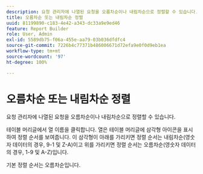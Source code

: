 ```yaml
---
description: 요청 관리자에 나열된 요청을 오름차순이나 내림차순으로 정렬할 수 있습니다.
title: 오름차순 또는 내림차순 정렬
uuid: 81199890-c183-4e42-a343-dc33a9e9ed46
feature: Report Builder
role: User, Admin
exl-id: 5589db75-f06a-455e-aa79-03b036dfdfc4
source-git-commit: 7226b4c77371b486006671d72efa9e0f0d9eb1ea
workflow-type: tm+mt
source-wordcount: '97'
ht-degree: 100%

---
```


# 오름차순 또는 내림차순 정렬

요청 관리자에 나열된 요청을 오름차순이나 내림차순으로 정렬할 수 있습니다.

테이블 머리글에서 열 이름을 클릭합니다. 열은 테이블 머리글에 삼각형 아이콘을 표시하여 정렬 순서를 보여줍니다. 이 삼각형이 아래를 가리키면 정렬 순서는 내림차순(영숫자 데이터의 경우, 9-1 및 Z-A)이고 위를 가리키면 정렬 순서는 오름차순(영숫자 데이터의 경우, 1-9 및 A-Z)입니다. 

기본 정렬 순서는 오름차순입니다.
